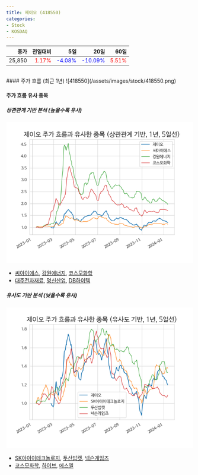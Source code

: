 ```yaml
---
title: 제이오 (418550)
categories:
- Stock
- KOSDAQ
---
```


|종가|전일대비|5일|20일|60일|
|---:|-------:|--:|---:|---:|
|25,850|<span style="color: red">1.17%</span>|<span style="color: blue">-4.08%</span>|<span style="color: blue">-10.09%</span>|<span style="color: red">5.51%</span>|

<!-- more -->
<br>
#### 주가 흐름 (최근 1년)
![418550](/assets/images/stock/418550.png)

#### 주가 흐름 유사 종목

##### 상관관계 기반 분석 (높을수록 유사)
![418550](/assets/images/stock/418550_corr.png)
- [씨아이에스](/222080/), [강원에너지](/114190/), [코스모화학](/005420/)
- [대주전자재료](/078600/), [명신산업](/009900/), [DB하이텍](/000990/)

##### 유사도 기반 분석 (낮을수록 유사)	
![418550](/assets/images/stock/418550_sim.png)
- [SK아이이테크놀로지](/361610/), [두산밥캣](/241560/), [넥슨게임즈](/225570/)
- [코스모화학](/005420/), [하이브](/352820/), [에스엘](/005850/)